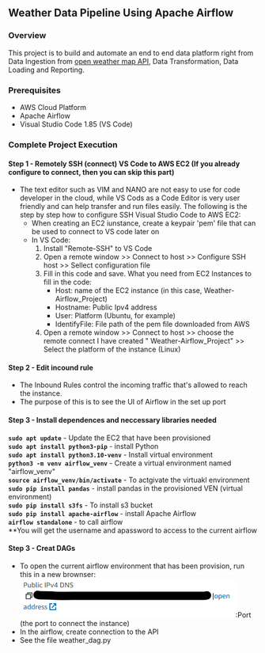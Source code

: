 ## Weather Data Pipeline Using Apache Airflow
### Overview 
This project is to build and automate an end to end data platform right from Data Ingestion from [open weather map API](https://openweathermap.org/api), Data Transformation, Data Loading and Reporting.
### Prerequisites
- AWS Cloud Platform
- Apache Airflow
- Visual Studio Code 1.85 (VS Code)
### Complete Project Execution
#### Step 1 - Remotely SSH (connect) VS Code to AWS EC2 (If you already configure to connect, then you can skip this part) 
- The text editor such as VIM and NANO are not easy to use for code developer in the cloud, while VS Cods as a Code Editor is very user friendly and can help transfer and run files easily. The following is the step by step how to configure SSH Visual Studio Code to AWS EC2:
    - When creating an EC2 iunstance, create a keypair 'pem' file that can be used to connect to VS code later on
    - In VS Code:
        1.  Install "Remote-SSH" to VS Code
        2.  Open a remote window >> Connect to host >> Configure SSH host >> Sellect configuration file
        3.  Fill in this code and save. What you need from EC2 Instances to fill in the code:
            - Host: name of the EC2 instance (in this case, Weather-Airflow_Project)
            - Hostname: Public Ipv4 address
            - User: Platform (Ubuntu, for example)
            - IdentifyFile: File path of the pem file downloaded from AWS 
        3.  Open a remote window >> Connect to host >> choose the remote connect I have created " Weather-Airflow_Project" >> Select the platform of the instance (Linux)
#### Step 2 - Edit incound rule 
- The Inbound Rules control the incoming traffic that's allowed to reach the instance.
- The purpose of this is to see the UI of Airflow in the set up port
#### Step 3 - Install dependences and neccessary libraries needed <br>
**`sudo apt update`** - Update the EC2 that have been provisioned <br>
**`sudo apt install python3-pip`** - install Python <br>
**`sudo apt install python3.10-venv`** - Install virtual environment <br>
**`python3 -m venv airflow_venv`** - Create a virtual environment named "airflow_venv"<br>
**`source airflow_venv/bin/activate`** - To actgivate the virtuakl environment
**`sudo pip install pandas`** - install pandas in the provisioned VEN (virtual environment)<br>
**`sudo pip install s3fs`** - To install s3 bucket<br>
**`sudo pip install apache-airflow`** - install Apache Airflow  <br>
**`airflow standalone`** - to call airflow<br> **You will get the username and apassword to access to the current airflow 
#### Step 3 - Creat DAGs
- To open the current airflow environment that has been provision, run this in a new brownser:
  <br> ![Public IPv4 DNS](./images/Public_IPv4.png):Port (the port to connect the instance)
- In the airflow, create connection to the API
- See the file weather_dag.py



